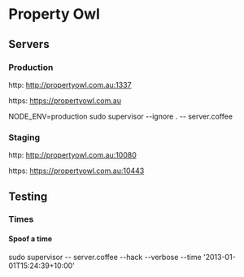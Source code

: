 # Property Owl

## Servers

### Production

http: http://propertyowl.com.au:1337

https: https://propertyowl.com.au

NODE_ENV=production sudo supervisor --ignore . -- server.coffee

### Staging

http: http://propertyowl.com.au:10080

https: https://propertyowl.com.au:10443

## Testing

### Times

#### Spoof a time

sudo supervisor -- server.coffee --hack --verbose --time '2013-01-01T15:24:39+10:00'
